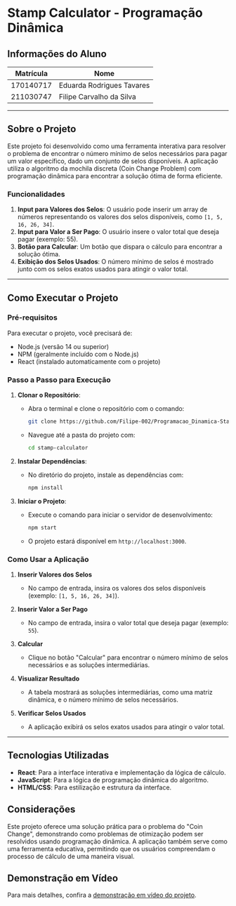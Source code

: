 # Stamp Calculator - Programação Dinâmica

## Informações do Aluno
| Matrícula  | Nome                             |
|------------|----------------------------------|
| 170140717 | Eduarda Rodrigues Tavares       |
| 211030747 | Filipe Carvalho da Silva        |

---

## Sobre o Projeto
Este projeto foi desenvolvido como uma ferramenta interativa para resolver o problema de encontrar o número mínimo de selos necessários para pagar um valor específico, dado um conjunto de selos disponíveis. A aplicação utiliza o algoritmo da mochila discreta (Coin Change Problem) com programação dinâmica para encontrar a solução ótima de forma eficiente.

### Funcionalidades
1. **Input para Valores dos Selos**: O usuário pode inserir um array de números representando os valores dos selos disponíveis, como `[1, 5, 16, 26, 34]`.
2. **Input para Valor a Ser Pago**: O usuário insere o valor total que deseja pagar (exemplo: 55).
3. **Botão para Calcular**: Um botão que dispara o cálculo para encontrar a solução ótima.
4. **Exibição dos Selos Usados**: O número mínimo de selos é mostrado junto com os selos exatos usados para atingir o valor total.

---

## Como Executar o Projeto

### Pré-requisitos
Para executar o projeto, você precisará de:
- Node.js (versão 14 ou superior)
- NPM (geralmente incluído com o Node.js)
- React (instalado automaticamente com o projeto)

### Passo a Passo para Execução

1. **Clonar o Repositório**:
   - Abra o terminal e clone o repositório com o comando:
      ```bash
      git clone https://github.com/Filipe-002/Programacao_Dinamica-StampCalculator.git
      ```
   - Navegue até a pasta do projeto com:
     ```bash
     cd stamp-calculator
     ```

2. **Instalar Dependências**:
   - No diretório do projeto, instale as dependências com:
     ```bash
     npm install
     ```

3. **Iniciar o Projeto**:
   - Execute o comando para iniciar o servidor de desenvolvimento:
     ```bash
     npm start
     ```
   - O projeto estará disponível em `http://localhost:3000`.

### Como Usar a Aplicação

1. **Inserir Valores dos Selos**
   - No campo de entrada, insira os valores dos selos disponíveis (exemplo: `[1, 5, 16, 26, 34]`).

2. **Inserir Valor a Ser Pago**
   - No campo de entrada, insira o valor total que deseja pagar (exemplo: `55`).

3. **Calcular**
   - Clique no botão "Calcular" para encontrar o número mínimo de selos necessários e as soluções intermediárias.

4. **Visualizar Resultado**
   - A tabela mostrará as soluções intermediárias, como uma matriz dinâmica, e o número mínimo de selos necessários.

5. **Verificar Selos Usados**
   - A aplicação exibirá os selos exatos usados para atingir o valor total.

---

## Tecnologias Utilizadas
- **React**: Para a interface interativa e implementação da lógica de cálculo.
- **JavaScript**: Para a lógica de programação dinâmica do algoritmo.
- **HTML/CSS**: Para estilização e estrutura da interface.

## Considerações
Este projeto oferece uma solução prática para o problema do "Coin Change", demonstrando como problemas de otimização podem ser resolvidos usando programação dinâmica. A aplicação também serve como uma ferramenta educativa, permitindo que os usuários compreendam o processo de cálculo de uma maneira visual.

## Demonstração em Vídeo
Para mais detalhes, confira a [demonstração em vídeo do projeto](https://youtu.be/ONQnzjMTrw0).
